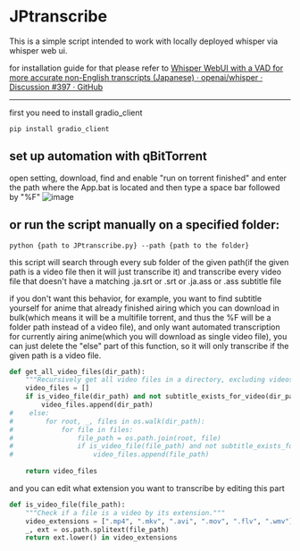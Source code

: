 # JPtranscribe
This is a simple script intended to work with locally deployed whisper via whisper web ui.

for installation guide for that please refer to [Whisper WebUI with a VAD for more accurate non-English transcripts (Japanese) · openai/whisper · Discussion #397 · GitHub](https://github.com/openai/whisper/discussions/397)

---
first you need to install gradio_client
```
pip install gradio_client
```
## set up automation with qBitTorrent
open setting, download, find and enable "run on torrent finished" and enter the path where the App.bat is located and then type a space bar followed by "%F"
![image](https://github.com/DvirFederacia/JPtranscribe/assets/52207204/55813f1a-57f3-4e25-b98d-17df92bdd09d)

## or run the script manually on a specified folder:
```
python {path to JPtranscribe.py} --path {path to the folder}
```
this script will search through every sub folder of the given path(if the given path is a video file then it will just transcribe it) and transcribe every video file that doesn't have a matching .ja.srt or .srt or .ja.ass or .ass subtitle file

if you don't want this behavior, for example, you want to find subtitle yourself for anime that already finished airing which you can download in bulk(which means it will be a multifile torrent, and thus the %F will be a folder path instead of a video file), and only want automated transcription for currently airing anime(which you will download as single video file), you can just delete the "else" part of this function, so it will only transcribe if the given path is a video file.
```python
def get_all_video_files(dir_path):
    """Recursively get all video files in a directory, excluding videos that already have subtitles."""
    video_files = []
    if is_video_file(dir_path) and not subtitle_exists_for_video(dir_path):
        video_files.append(dir_path)
#    else:
#        for root, _, files in os.walk(dir_path):
#            for file in files:
#                file_path = os.path.join(root, file)
#                if is_video_file(file_path) and not subtitle_exists_for_video(file_path):
#                    video_files.append(file_path)
                
    return video_files
```
and you can edit what extension you want to transcribe by editing this part
```python
def is_video_file(file_path):
    """Check if a file is a video by its extension."""
    video_extensions = [".mp4", ".mkv", ".avi", ".mov", ".flv", ".wmv"] #edit this
    _, ext = os.path.splitext(file_path)
    return ext.lower() in video_extensions
```
